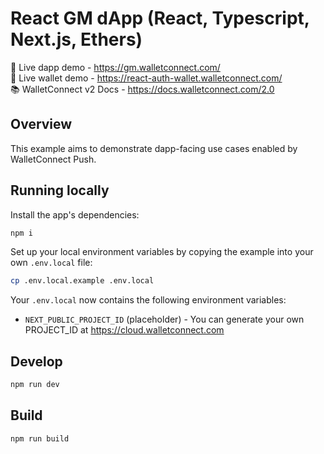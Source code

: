 # React GM dApp (React, Typescript, Next.js, Ethers)

🔗 Live dapp demo - https://gm.walletconnect.com/ <br />
🔗 Live wallet demo - https://react-auth-wallet.walletconnect.com/ <br />
📚 WalletConnect v2 Docs - https://docs.walletconnect.com/2.0

## Overview

This example aims to demonstrate dapp-facing use cases enabled by WalletConnect Push.

## Running locally

Install the app's dependencies:

```bash
npm i
```

Set up your local environment variables by copying the example into your own `.env.local` file:

```bash
cp .env.local.example .env.local
```

Your `.env.local` now contains the following environment variables:

- `NEXT_PUBLIC_PROJECT_ID` (placeholder) - You can generate your own PROJECT_ID at https://cloud.walletconnect.com

## Develop

```bash
npm run dev
```

## Build

```bash
npm run build
```
